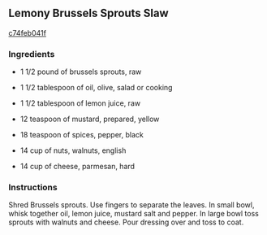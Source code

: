 ## Lemony Brussels Sprouts Slaw

[c74feb041f](http://www.food.com/recipe/lemony-brussels-sprouts-slaw-508661)

### Ingredients

 - 1 1/2 pound of brussels sprouts, raw

 - 1 1/2 tablespoon of oil, olive, salad or cooking

 - 1 1/2 tablespoon of lemon juice, raw

 - 12 teaspoon of mustard, prepared, yellow

 - 18 teaspoon of spices, pepper, black

 - 14 cup of nuts, walnuts, english

 - 14 cup of cheese, parmesan, hard

### Instructions

Shred Brussels sprouts. Use fingers to separate the leaves. In small bowl, whisk together oil, lemon juice, mustard salt and pepper. In large bowl toss sprouts with walnuts and cheese. Pour dressing over and toss to coat.